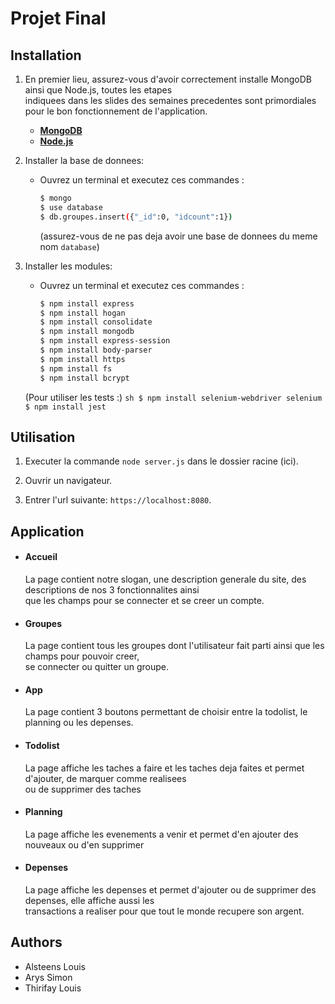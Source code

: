 # Projet Final



## Installation
1. En premier lieu, assurez-vous d'avoir correctement installe MongoDB ainsi que Node.js, toutes les etapes <br>
indiquees dans les slides des semaines precedentes
sont primordiales pour le bon fonctionnement de l'application.

    - [**MongoDB**](https://www.mongodb.com/try/download/community)
    - [**Node.js**](https://nodejs.org)

2. Installer la base de donnees:
    - Ouvrez un terminal et executez ces commandes :
        ```sh
        $ mongo
        $ use database
        $ db.groupes.insert({"_id":0, "idcount":1})
        ```
        (assurez-vous de ne pas deja avoir une base de donnees du meme nom `database`)

3. Installer les modules:
    - Ouvrez un terminal et executez ces commandes :
        ```sh
        $ npm install express
        $ npm install hogan
        $ npm install consolidate
        $ npm install mongodb
        $ npm install express-session
        $ npm install body-parser
        $ npm install https
        $ npm install fs
        $ npm install bcrypt
        ```

    (Pour utiliser les tests :)
        ```sh
        $ npm install selenium-webdriver selenium
        $ npm install jest
        ```



## Utilisation
1. Executer la commande `node server.js` dans le dossier racine (ici).

2. Ouvrir un navigateur.

3. Entrer l'url suivante: `https://localhost:8080`.



## Application
*  #### Accueil
    La page contient notre slogan, une description generale du site, des descriptions de nos 3 fonctionnalites ainsi <br>
    que les champs pour se connecter et se creer un compte.
    
*  #### Groupes
    La page contient tous les groupes dont l'utilisateur fait parti ainsi que les champs pour pouvoir creer, <br>
    se connecter ou quitter un groupe.

*  #### App
    La page contient 3 boutons permettant de choisir entre la todolist, le planning ou les depenses.

*  #### Todolist
    La page affiche les taches a faire et les taches deja faites et permet d'ajouter, de marquer comme realisees <br>
    ou de supprimer des taches

*  #### Planning
    La page affiche les evenements a venir et permet d'en ajouter des nouveaux ou d'en supprimer

*  #### Depenses
    La page affiche les depenses et permet d'ajouter ou de supprimer des depenses, elle affiche aussi les <br>
    transactions a realiser pour que tout le monde recupere son argent.





## Authors
+ Alsteens Louis
+ Arys Simon
+ Thirifay Louis
